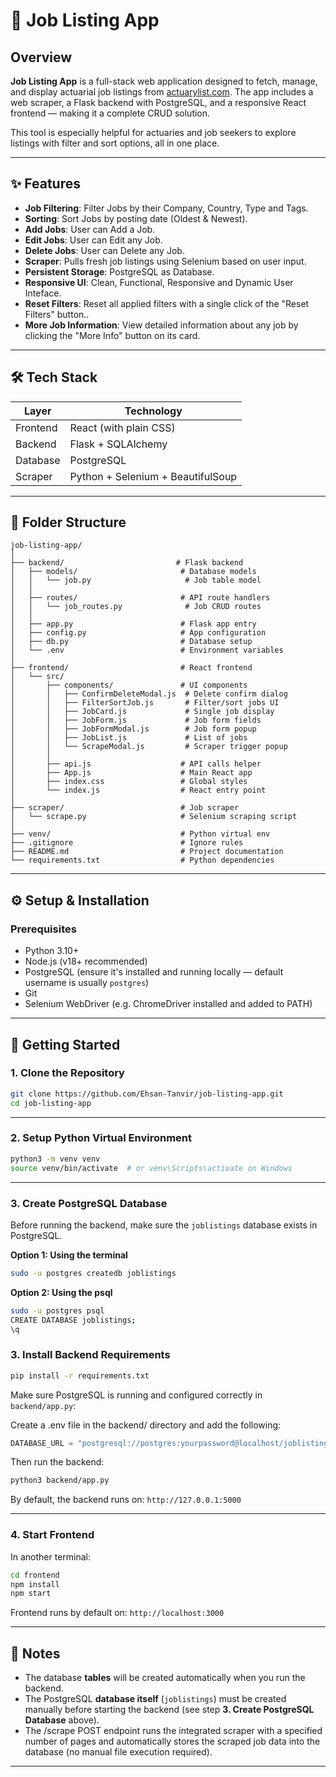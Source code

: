 # 💼 Job Listing App

## Overview

**Job Listing App** is a full-stack web application designed to fetch, manage, and display actuarial job listings from [actuarylist.com](https://www.actuarylist.com). The app includes a web scraper, a Flask backend with PostgreSQL, and a responsive React frontend — making it a complete CRUD solution.

This tool is especially helpful for actuaries and job seekers to explore listings with filter and sort options, all in one place.

---

## ✨ Features

- **Job Filtering**: Filter Jobs by their Company, Country, Type and Tags.
- **Sorting**: Sort Jobs by posting date (Oldest & Newest).
- **Add Jobs**: User can Add a Job.
- **Edit Jobs**: User can Edit any Job.
- **Delete Jobs**: User can Delete any Job.
- **Scraper**: Pulls fresh job listings using Selenium based on user input.
- **Persistent Storage**: PostgreSQL as Database.
- **Responsive UI**: Clean, Functional, Responsive and Dynamic User Inteface.
- **Reset Filters**: Reset all applied filters with a single click of the "Reset Filters" button..
- **More Job Information**: View detailed information about any job by clicking the "More Info" button on its card.
---

## 🛠️ Tech Stack

| Layer    | Technology                       |
| -------- | -------------------------------- |
| Frontend | React (with plain CSS)           |
| Backend  | Flask + SQLAlchemy               |
| Database | PostgreSQL                       |
| Scraper  | Python + Selenium + BeautifulSoup|

---

## 📁 Folder Structure

```
job-listing-app/
│
├── backend/                         # Flask backend
│   ├── models/                       # Database models
│   │   └── job.py                     # Job table model
│   │
│   ├── routes/                       # API route handlers
│   │   └── job_routes.py              # Job CRUD routes
│   │
│   ├── app.py                        # Flask app entry
│   ├── config.py                     # App configuration
│   ├── db.py                         # Database setup
│   └── .env                          # Environment variables
│
├── frontend/                         # React frontend
│   └── src/
│       ├── components/               # UI components
│       │   ├── ConfirmDeleteModal.js  # Delete confirm dialog
│       │   ├── FilterSortJob.js       # Filter/sort jobs UI
│       │   ├── JobCard.js             # Single job display
│       │   ├── JobForm.js             # Job form fields
│       │   ├── JobFormModal.js        # Job form popup
│       │   ├── JobList.js             # List of jobs
│       │   └── ScrapeModal.js         # Scraper trigger popup
│       │
│       ├── api.js                    # API calls helper
│       ├── App.js                    # Main React app
│       ├── index.css                 # Global styles
│       └── index.js                  # React entry point
│
├── scraper/                          # Job scraper
│   └── scrape.py                     # Selenium scraping script
│
├── venv/                             # Python virtual env
├── .gitignore                        # Ignore rules
├── README.md                         # Project documentation
└── requirements.txt                  # Python dependencies

```

---

## ⚙️ Setup & Installation

### Prerequisites

* Python 3.10+
* Node.js (v18+ recommended)
* PostgreSQL (ensure it's installed and running locally — default username is usually `postgres`)
* Git
* Selenium WebDriver (e.g. ChromeDriver installed and added to PATH)

---

## 🚀 Getting Started

### 1. Clone the Repository

```bash
git clone https://github.com/Ehsan-Tanvir/job-listing-app.git
cd job-listing-app
```

---

### 2. Setup Python Virtual Environment

```bash
python3 -m venv venv
source venv/bin/activate  # or venv\Scripts\activate on Windows
```

---

### 3. Create PostgreSQL Database

Before running the backend, make sure the `joblistings` database exists in PostgreSQL.

**Option 1: Using the terminal**
```bash
sudo -u postgres createdb joblistings
```
**Option 2: Using the psql**
```bash
sudo -u postgres psql
CREATE DATABASE joblistings;
\q
```

### 3. Install Backend Requirements

```bash
pip install -r requirements.txt
```

Make sure PostgreSQL is running and configured correctly in `backend/app.py`:

Create a .env file in the backend/ directory and add the following:

```python
DATABASE_URL = "postgresql://postgres:yourpassword@localhost/joblistings"
```

Then run the backend:

```bash
python3 backend/app.py
```

By default, the backend runs on:
`http://127.0.0.1:5000`

---

### 4. Start Frontend

In another terminal:

```bash
cd frontend
npm install
npm start
```

Frontend runs by default on:
`http://localhost:3000`

---

## 📌 Notes

* The database **tables** will be created automatically when you run the backend.
* The PostgreSQL **database itself** (`joblistings`) must be created manually before starting the backend (see step **3. Create PostgreSQL Database** above).
* The /scrape POST endpoint runs the integrated scraper with a specified number of pages and automatically stores the scraped job data into the database (no manual file execution required).
---
